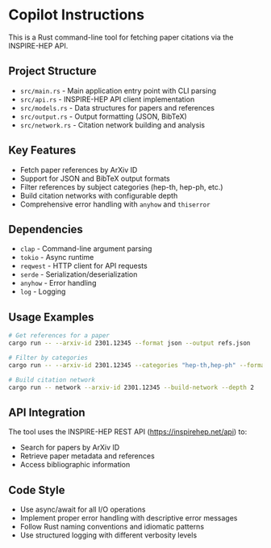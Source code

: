 # Copilot Instructions

<!-- Use this file to provide workspace-specific custom instructions to Copilot. For more details, visit https://code.visualstudio.com/docs/copilot/copilot-customization#_use-a-githubcopilotinstructionsmd-file -->

This is a Rust command-line tool for fetching paper citations via the INSPIRE-HEP API.

## Project Structure

- `src/main.rs` - Main application entry point with CLI parsing
- `src/api.rs` - INSPIRE-HEP API client implementation
- `src/models.rs` - Data structures for papers and references
- `src/output.rs` - Output formatting (JSON, BibTeX)
- `src/network.rs` - Citation network building and analysis

## Key Features

- Fetch paper references by ArXiv ID
- Support for JSON and BibTeX output formats
- Filter references by subject categories (hep-th, hep-ph, etc.)
- Build citation networks with configurable depth
- Comprehensive error handling with `anyhow` and `thiserror`

## Dependencies

- `clap` - Command-line argument parsing
- `tokio` - Async runtime
- `reqwest` - HTTP client for API requests
- `serde` - Serialization/deserialization
- `anyhow` - Error handling
- `log` - Logging

## Usage Examples

```bash
# Get references for a paper
cargo run -- --arxiv-id 2301.12345 --format json --output refs.json

# Filter by categories
cargo run -- --arxiv-id 2301.12345 --categories "hep-th,hep-ph" --format bibtex

# Build citation network
cargo run -- network --arxiv-id 2301.12345 --build-network --depth 2
```

## API Integration

The tool uses the INSPIRE-HEP REST API (https://inspirehep.net/api) to:
- Search for papers by ArXiv ID
- Retrieve paper metadata and references
- Access bibliographic information

## Code Style

- Use async/await for all I/O operations
- Implement proper error handling with descriptive error messages
- Follow Rust naming conventions and idiomatic patterns
- Use structured logging with different verbosity levels

